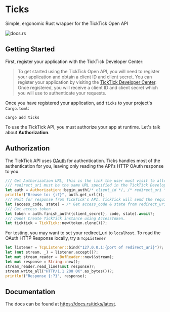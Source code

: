 # Ticks
Simple, ergonomic Rust wrapper for the TickTick Open API

![docs.rs](https://img.shields.io/docsrs/ticks)
## Getting Started
First, register your application with the TickTick Developer Center:
> To get started using the TickTick Open API, you will need to register your application and obtain a client ID and client secret. You can register your application by visiting the [TickTick Developer Center](https://developer.ticktick.com/manage). Once registered, you will receive a client ID and client secret which you will use to authenticate your requests.

Once you have registered your application, add `ticks` to your project's `Cargo.toml`:
```
cargo add ticks
```
To use the TickTick API, you must authorize your app at runtime. Let's talk about **Authorization**.

## Authorization
The TickTick API uses [OAuth](https://oauth.net/2/) for authentication.
Ticks handles most of the authentication for you, leaving only reading the API's HTTP OAuth response to you.
```rust
/// Get Authorization URL, this is the link the user must visit to allow our Application access to their account.
/// redirect_uri must be the same URL specified in the TickTick Developer Center.
let auth = Authorization::begin_auth(/* client_id */, /* redirect_uri */)?;
println!("Browse to: {:?}", auth.get_url());
/// Wait for response from TickTick's API. TickTick will send the required auth info over HTTP to the redirect_uri we specified.
let (access_code, state) = /* Get access_code & state from redirect_uri over HTTP */;
/// Get access token
let token = auth.finish_auth({client_secret}, code, state).await?;
/// Done! Create TickTick instance using AccessToken.
let ticktick = TickTick::new(token.clone())?;
```
For testing, you may want to set your redirect_uri to `localhost`. To read the OAuth HTTP Response locally, try a `TcpListener`
```rust
let listener = TcpListener::bind("127.0.0.1:{port of redirect_uri}")?;
let (mut stream, _) = listener.accept()?;
let mut stream_reader = BufReader::new(&stream);
let mut response = String::new();
stream_reader.read_line(&mut response)?;
stream.write_all("HTTP/1.1 200 OK".as_bytes())?;
println!("Response {:?}", response);
```

## Documentation
The docs can be found at https://docs.rs/ticks/latest.